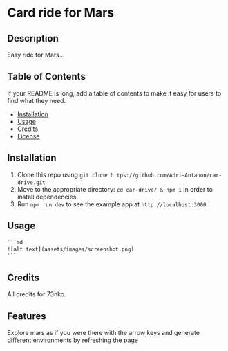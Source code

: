 # Card ride for Mars

## Description

Easy ride for Mars...

## Table of Contents

If your README is long, add a table of contents to make it easy for users to find what they need.

- [Installation](#installation)
- [Usage](#usage)
- [Credits](#credits)
- [License](#license)

## Installation

1.  Clone this repo using `git clone https://github.com/Adri-Antanon/car-drive.git`
2.  Move to the appropriate directory: `cd car-drive/ & npm i` in order to install dependencies.
3.  Run `npm run dev` to see the example app at `http://localhost:3000`.

## Usage

    ```md
    ![alt text](assets/images/screenshot.png)
    ```

## Credits

All credits for 73nko.

## Features

Explore mars as if you were there with the arrow keys and generate different environments by refreshing the page
